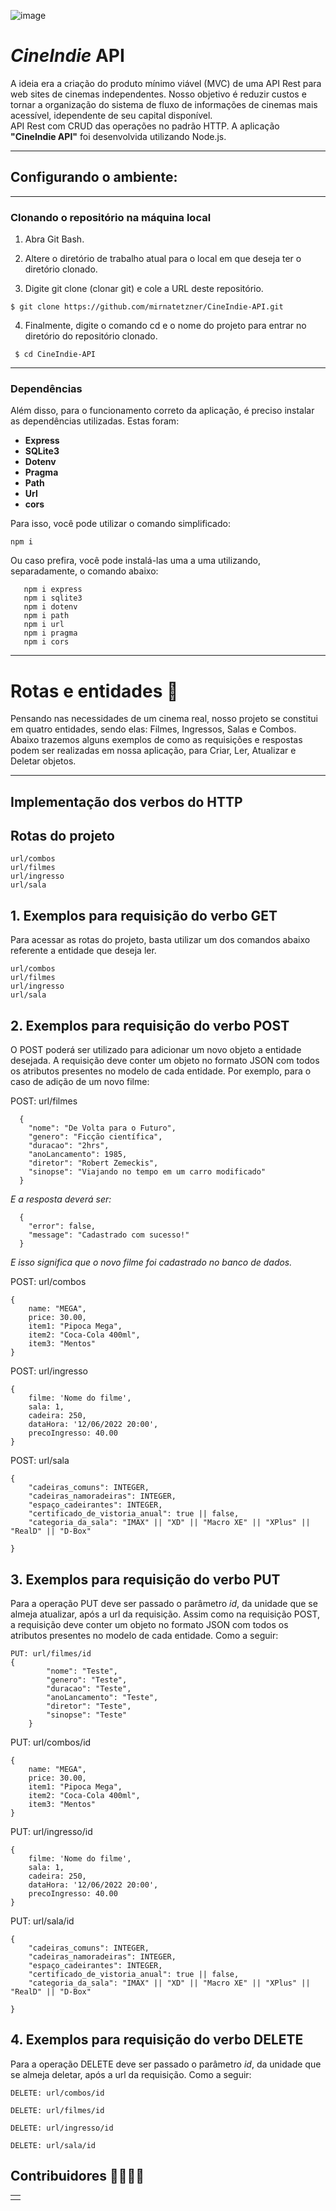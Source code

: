 ![image](https://user-images.githubusercontent.com/102565368/182753604-143dd23a-6ee2-4ba1-a283-f61c0cbe9457.png)

# _CineIndie_ API

A ideia era a criação do produto mínimo viável (MVC) de uma API Rest para web sites de cinemas independentes. Nosso objetivo é reduzir custos e tornar a organização do sistema de fluxo de informações de cinemas mais acessível, idependente de seu capital disponível.  
API Rest com CRUD das operações no padrão HTTP. A aplicação **"CineIndie API"** foi desenvolvida utilizando Node.js.

------------
## Configurando o ambiente:
-----------------
### Clonando o repositório na máquina local
1. Abra Git Bash.

2. Altere o diretório de trabalho atual para o local em que deseja ter o diretório clonado.

3. Digite git clone (clonar git) e cole a URL deste repositório.

```
$ git clone https://github.com/mirnatetzner/CineIndie-API.git
```
4. Finalmente, digite o comando cd e o nome do projeto para entrar no diretório do repositório clonado.
```
 $ cd CineIndie-API
```
----------------
### Dependências

Além disso, para o funcionamento correto da aplicação, é preciso instalar as dependências utilizadas. Estas foram: 

* **Express**
* **SQLite3**
* **Dotenv**
* **Pragma**
* **Path**
* **Url**
* **cors**

Para isso, você pode utilizar o comando simplificado:

```
npm i
```

Ou caso prefira, você pode instalá-las uma a uma utilizando, separadamente, o comando abaixo:

```
   npm i express
   npm i sqlite3
   npm i dotenv
   npm i path
   npm i url
   npm i pragma
   npm i cors
```
-----------------
# Rotas e entidades 🔀

Pensando nas necessidades de um cinema real, nosso projeto se constitui em quatro entidades, sendo elas: Filmes, Ingressos, Salas e Combos. Abaixo trazemos alguns exemplos de como as  requisições e respostas podem ser realizadas em nossa aplicação, para Criar, Ler, Atualizar e Deletar objetos.

----------------
## Implementação dos verbos do HTTP

## Rotas do projeto

```
url/combos
url/filmes
url/ingresso
url/sala

```

## 1. Exemplos para requisição do verbo GET

Para acessar as rotas do projeto, basta utilizar um dos comandos abaixo referente a entidade que deseja ler.

```
url/combos
url/filmes
url/ingresso
url/sala

```
## 2. Exemplos para requisição do verbo POST
O POST poderá ser utilizado para adicionar um novo objeto a entidade desejada. A requisição deve conter um objeto no formato JSON com todos os atributos presentes no modelo de cada entidade. Por exemplo, para o caso de adição de um novo filme:


POST: url/filmes


```
  {
    "nome": "De Volta para o Futuro",
    "genero": "Ficção científica",
    "duracao": "2hrs",
    "anoLancamento": 1985,
    "diretor": "Robert Zemeckis",
    "sinopse": "Viajando no tempo em um carro modificado"
  }

```

_E a resposta deverá ser:_

```
  {
    "error": false,
    "message": "Cadastrado com sucesso!"
  }
```

_E isso significa que o novo filme foi cadastrado no banco de dados._

POST: url/combos

```
{
    name: "MEGA",
    price: 30.00,
    item1: "Pipoca Mega", 
    item2: "Coca-Cola 400ml", 
    item3: "Mentos"
}

```

POST: url/ingresso

```
{
    filme: 'Nome do filme', 
    sala: 1, 
    cadeira: 250, 
    dataHora: '12/06/2022 20:00', 
    precoIngresso: 40.00
}

```

POST: url/sala

```
{
    "cadeiras_comuns": INTEGER,
    "cadeiras_namoradeiras": INTEGER,
    "espaço_cadeirantes": INTEGER,
    "certificado_de_vistoria_anual": true || false,
    "categoria_da_sala": "IMAX" || "XD" || "Macro XE" || "XPlus" || "RealD" || "D-Box"

}
```


## 3. Exemplos para requisição do verbo PUT

Para a operação PUT deve ser passado o parâmetro _id_, da unidade que se almeja atualizar, após a url da requisição. Assim como na requisição POST, a requisição deve conter um objeto no formato JSON com todos os atributos presentes no modelo de cada entidade. Como a seguir:  

```
PUT: url/filmes/id
{
        "nome": "Teste",
		"genero": "Teste",
		"duracao": "Teste",
		"anoLancamento": "Teste",
		"diretor": "Teste",
		"sinopse": "Teste"
	}

```
PUT: url/combos/id
```
{
    name: "MEGA",
    price: 30.00,
    item1: "Pipoca Mega", 
    item2: "Coca-Cola 400ml", 
    item3: "Mentos"
}
```

PUT: url/ingresso/id
```
{
    filme: 'Nome do filme', 
    sala: 1, 
    cadeira: 250, 
    dataHora: '12/06/2022 20:00', 
    precoIngresso: 40.00
}
```
PUT: url/sala/id

```
{
    "cadeiras_comuns": INTEGER,
    "cadeiras_namoradeiras": INTEGER,
    "espaço_cadeirantes": INTEGER,
    "certificado_de_vistoria_anual": true || false,
    "categoria_da_sala": "IMAX" || "XD" || "Macro XE" || "XPlus" || "RealD" || "D-Box"

}
```
## 4. Exemplos para requisição do verbo DELETE

Para a operação DELETE deve ser passado o parâmetro _id_, da unidade que se almeja deletar, após a url da requisição. Como a seguir:  
```
DELETE: url/combos/id

DELETE: url/filmes/id

DELETE: url/ingresso/id

DELETE: url/sala/id

```



## Contribuidores 👩‍💻👨‍💻

  <table>
    <tr align='center'>    
      <td align="center">
          <a href="https://github.com/mirnatetzner">
            <img src='https://